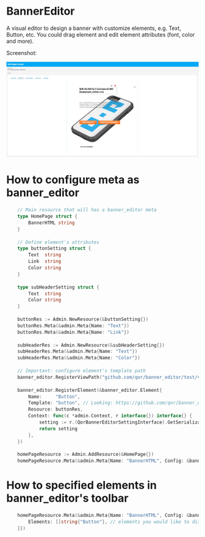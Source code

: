 # BannerEditor

A visual editor to design a banner with customize elements, e.g. Text, Button, etc. You could drag element and edit element attributes (font, color and more).

Screenshot:

![banner_editor](banner_editor.jpg)

# How to configure meta as banner_editor

```go
    // Main resource that will has a banner_editor meta
    type HomePage struct {
        BannerHTML string
    }

	// Define element's attributes
	type buttonSetting struct {
		Text  string
		Link  string
		Color string
	}

	type subHeaderSetting struct {
		Text  string
		Color string
	}

	buttonRes := Admin.NewResource(&buttonSetting{})
	buttonRes.Meta(&admin.Meta{Name: "Text"})
	buttonRes.Meta(&admin.Meta{Name: "Link"})

	subHeaderRes := Admin.NewResource(&subHeaderSetting{})
	subHeaderRes.Meta(&admin.Meta{Name: "Text"})
	subHeaderRes.Meta(&admin.Meta{Name: "Color"})

    // Important: configure element's template path
	banner_editor.RegisterViewPath("github.com/qor/banner_editor/test/views")

	banner_editor.RegisterElement(&banner_editor.Element{
		Name:     "Button",
		Template: "button", // Looking: https://github.com/qor/banner_editor/blob/master/test/views/button.tmpl
		Resource: buttonRes,
		Context: func(c *admin.Context, r interface{}) interface{} {
			setting := r.(QorBannerEditorSettingInterface).GetSerializableArgument(r.(QorBannerEditorSettingInterface)).(*buttonSetting)
			return setting
		},
	})

	homePageResource := Admin.AddResource(&HomePage{})
	homePageResource.Meta(&admin.Meta{Name: "BannerHTML", Config: &banner_editor.BannerEditorConfig{}})
```

# How to specified elements in banner_editor's toolbar

```go
	homePageResource.Meta(&admin.Meta{Name: "BannerHTML", Config: &banner_editor.BannerEditorConfig{
		Elements: []string{"Button"}, // elements you would like to display
    }})
```
